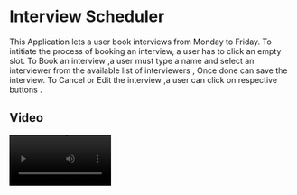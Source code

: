 # Interview Scheduler
This Application lets a user book interviews from Monday to Friday. 
To intitiate the process of booking an interview, a user has to click an empty slot.
To Book an interview ,a user must type a name and select an interviewer from the available list of interviewers , Once done can save the interview.
To Cancel or Edit the interview ,a user can click on respective buttons .

## Video 
<video src='your URL here' width=180/>

## Setup

Install dependencies with `npm install`.
1.axios
2.classname
3.normalize.css
4.react
5.react-dom
6.react-scripts

## Running Webpack Development Server

```sh
npm start
```

## Running Jest Test Framework

```sh
npm test
```

## Running Storybook Visual Testbed

```sh
npm run storybook
```
